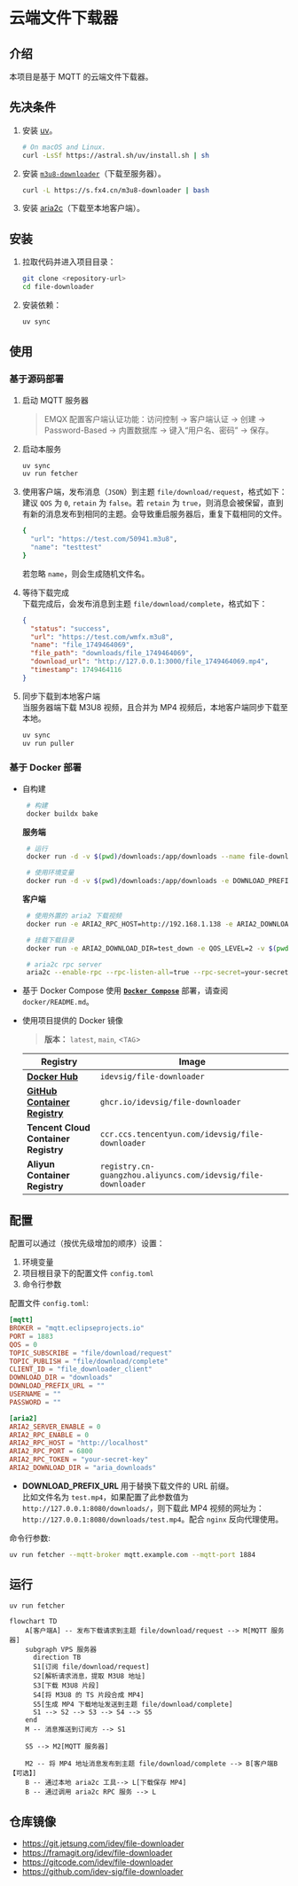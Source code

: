 # 云端文件下载器

## 介绍
本项目是基于 MQTT 的云端文件下载器。

## 先决条件
1. 安装 [uv](https://github.com/astral-sh/uv)。 
    ```bash
    # On macOS and Linux.
    curl -LsSf https://astral.sh/uv/install.sh | sh
    ```
2. 安装 [`m3u8-downloader`](https://github.com/forkdo/m3u8-downloader)（下载至服务器）。
    ```bash
    curl -L https://s.fx4.cn/m3u8-downloader | bash
    ```
3. 安装 [aria2c](https://github.com/aria2/aria2)（下载至本地客户端）。

## 安装

1. 拉取代码并进入项目目录：
   ```bash
   git clone <repository-url>
   cd file-downloader
   ```
2. 安装依赖：
   ```bash
   uv sync
   ```
   
## 使用

### 基于源码部署
1. 启动 MQTT 服务器
    > EMQX 配置客户端认证功能：访问控制 -> 客户端认证 -> 创建 -> Password-Based -> 内置数据库 -> 键入“用户名、密码” -> 保存。
2. 启动本服务
    ```bash
    uv sync
    uv run fetcher
    ```
3. 使用客户端，发布消息（`JSON`）到主题 `file/download/request`，格式如下：   
建议 `QOS` 为 `0`, `retain` 为 `false`。若 `retain` 为 `true`，则消息会被保留，直到有新的消息发布到相同的主题。会导致重启服务器后，重复下载相同的文件。
    ```bash
    {
      "url": "https://test.com/50941.m3u8",
      "name": "testtest"
    }
    ```
    若忽略 `name`，则会生成随机文件名。

4. 等待下载完成   
下载完成后，会发布消息到主题 `file/download/complete`，格式如下：
    ```json
    {
      "status": "success",
      "url": "https://test.com/wmfx.m3u8",
      "name": "file_1749464069",
      "file_path": "downloads/file_1749464069",
      "download_url": "http://127.0.0.1:3000/file_1749464069.mp4",
      "timestamp": 1749464116
    }
    ```

5. 同步下载到本地客户端   
  当服务器端下载 M3U8 视频，且合并为 MP4 视频后，本地客户端同步下载至本地。
    ```bash
    uv sync
    uv run puller    
    ```

### 基于 Docker 部署

- 自构建
    ```bash
     # 构建 
     docker buildx bake
    ```

    **服务端**
    ```bash
     # 运行
     docker run -d -v $(pwd)/downloads:/app/downloads --name file-downloader file-downloader:local

     # 使用环境变量
     docker run -d -v $(pwd)/downloads:/app/downloads -e DOWNLOAD_PREFIX_URL="http://127.0.0.1:8080/" --name file-downloader file-downloader:local
    ```

    **客户端**
    ```bash
     # 使用外置的 aria2 下载视频
     docker run -e ARIA2_RPC_HOST=http://192.168.1.138 -e ARIA2_DOWNLOAD_DIR=test_down -it file-downloader:local puller --qos 2 --aria2-rpc-token your-secret-key --aria2-rpc-enable 1 --aria2-rpc-download-dir test_download
    
     # 挂载下载目录
     docker run -e ARIA2_DOWNLOAD_DIR=test_down -e QOS_LEVEL=2 -v $(pwd)/aria2down:/app/test_down -it file-downloader:local puller

     # aria2c rpc server
     aria2c --enable-rpc --rpc-listen-all=true --rpc-secret=your-secret-key --dir=/downloads
    ```

- 基于 Docker Compose
使用 [**`Docker Compose`**](docker/README.md) 部署，请查阅 `docker/README.md`。

- 使用项目提供的 Docker 镜像

    > **版本：** `latest`, `main`, <`TAG`>

    | Registry                                                                                   | Image                                                  |
    | ------------------------------------------------------------------------------------------ | ------------------------------------------------------ |
    | [**Docker Hub**](https://hub.docker.com/r/idevsig/file-downloader/)                                | `idevsig/file-downloader`                                    |
    | [**GitHub Container Registry**](https://github.com/idev-sig/file-downloader/pkgs/container/file-downloader) | `ghcr.io/idevsig/file-downloader`                            |
    | **Tencent Cloud Container Registry**                                                       | `ccr.ccs.tencentyun.com/idevsig/file-downloader`             |
    | **Aliyun Container Registry**                                                              | `registry.cn-guangzhou.aliyuncs.com/idevsig/file-downloader` |

## 配置

配置可以通过（按优先级增加的顺序）设置：
1. 环境变量
2. 项目根目录下的配置文件 `config.toml` 
3. 命令行参数

配置文件 `config.toml`:
```toml
[mqtt]
BROKER = "mqtt.eclipseprojects.io"
PORT = 1883
QOS = 0
TOPIC_SUBSCRIBE = "file/download/request"
TOPIC_PUBLISH = "file/download/complete"
CLIENT_ID = "file_downloader_client"
DOWNLOAD_DIR = "downloads"
DOWNLOAD_PREFIX_URL = ""
USERNAME = ""
PASSWORD = ""

[aria2]
ARIA2_SERVER_ENABLE = 0
ARIA2_RPC_ENABLE = 0
ARIA2_RPC_HOST = "http://localhost"
ARIA2_RPC_PORT = 6800
ARIA2_RPC_TOKEN = "your-secret-key"
ARIA2_DOWNLOAD_DIR = "aria_downloads"
```

- **DOWNLOAD_PREFIX_URL** 用于替换下载文件的 URL 前缀。   
比如文件名为 `test.mp4`，如果配置了此参数值为 `http://127.0.0.1:8080/downloads/`，则下载此 MP4 视频的网址为：`http://127.0.0.1:8080/downloads/test.mp4`。配合 `nginx` 反向代理使用。

命令行参数:
```bash
uv run fetcher --mqtt-broker mqtt.example.com --mqtt-port 1884
```

## 运行

```bash
uv run fetcher
```

```mermaid
flowchart TD
    A[客户端A] -- 发布下载请求到主题 file/download/request --> M[MQTT 服务器]
    subgraph VPS 服务器
      direction TB
      S1[订阅 file/download/request]
      S2[解析请求消息，提取 M3U8 地址]
      S3[下载 M3U8 片段]
      S4[将 M3U8 的 TS 片段合成 MP4]
      S5[生成 MP4 下载地址发送到主题 file/download/complete]
      S1 --> S2 --> S3 --> S4 --> S5
    end
    M -- 消息推送到订阅方 --> S1

    S5 --> M2[MQTT 服务器]

    M2 -- 将 MP4 地址消息发布到主题 file/download/complete --> B[客户端B【可选】]
    B -- 通过本地 aria2c 工具--> L[下载保存 MP4]
    B -- 通过调用 aria2c RPC 服务 --> L
```

## 仓库镜像

- https://git.jetsung.com/idev/file-downloader
- https://framagit.org/idev/file-downloader
- https://gitcode.com/idev/file-downloader
- https://github.com/idev-sig/file-downloader
